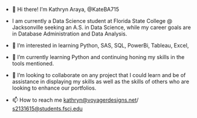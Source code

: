 - 👋 Hi there! I’m Kathryn Araya, @KateBA715
- I am currently a Data Science student at Florida State College @ Jacksonville seeking an A.S. in Data Science, while my career goals are in Database Administration and Data Analysis.

- 👀 I’m interested in learning Python, SAS, SQL, PowerBi, Tableau, Excel, 
- 🌱 I’m currently learning Python and continuing honing my skills in the tools mentioned. 
- 💞️ I’m looking to collaborate on any project that I could learn and be of assistance in displaying my skills as well as the skills of others who are looking to enhance our portfolios. 
- 📫 How to reach me kathryn@voyagerdesigns.net/ s2131615@students.fscj.edu

<!---
KateBA715/KateBA715 is a ✨ special ✨ repository because its `README.md` (this file) appears on your GitHub profile.
You can click the Preview link to take a look at your changes.
--->
